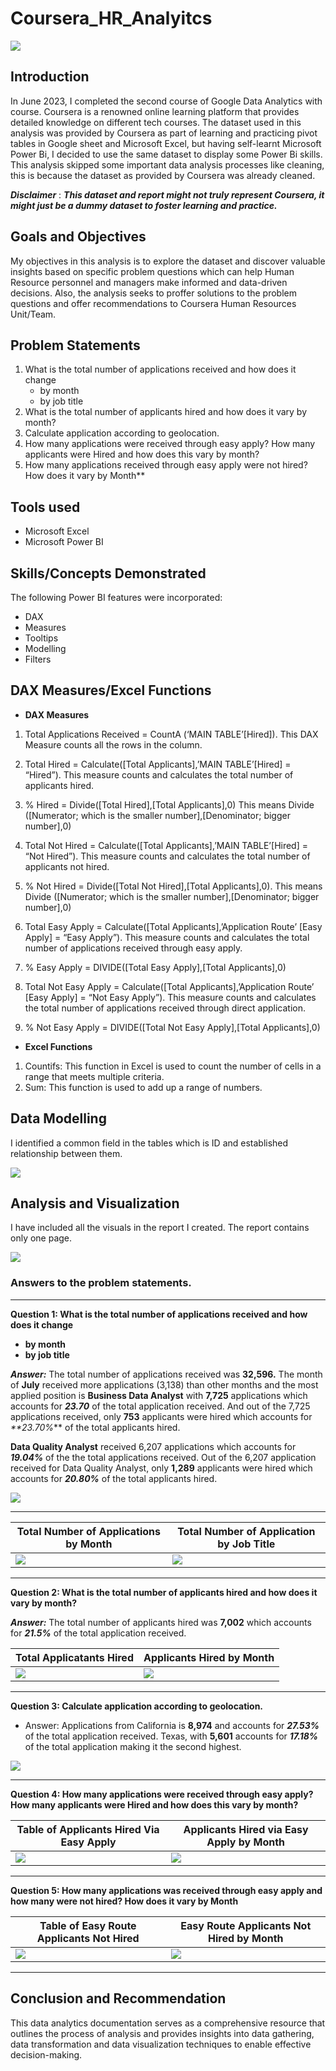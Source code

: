 # Coursera_HR_Analyitcs

![](download.png)

## Introduction 
In June 2023, I completed the second course of Google Data Analytics with course. Coursera is a renowned online learning platform that provides detailed knowledge on different tech courses.
The dataset used in this analysis was provided by Coursera as part of learning and practicing pivot tables in Google sheet and Microsoft Excel, but having self-learnt Microsoft Power Bi, I decided to use the same dataset to display some Power Bi skills.
This analysis skipped some important data analysis processes like cleaning, this is because the dataset as provided by Coursera was already cleaned.

**_Disclaimer_** : **_This dataset and report might not truly represent Coursera, it might just be a dummy dataset to foster learning and practice._**

## Goals and Objectives 
My objectives in this analysis is to explore the dataset and discover valuable insights based on specific problem questions which can help Human Resource personnel and managers make informed and data-driven decisions. 
Also, the analysis seeks to proffer solutions to the problem questions and offer recommendations to Coursera Human Resources Unit/Team.
## Problem Statements
1. What is the total number of applications received and how does it change
   - by month
   - by job title
2. What is the total number of applicants hired and how does it vary by month?
3. Calculate application according to geolocation.
4. How many applications were received through easy apply? How many applicants were Hired and how does this vary by month?
5. How many applications received through easy apply were not hired? How does it vary  by Month**
   
## Tools used
- Microsoft Excel
- Microsoft Power BI
  
## Skills/Concepts Demonstrated
The following Power BI features were incorporated:
- DAX
- Measures
- Tooltips
- Modelling
- Filters
  
## DAX Measures/Excel Functions
- **DAX Measures**
1.	Total Applications Received = CountA (‘MAIN TABLE’[Hired]). 
This DAX Measure counts all the rows in the column.

2.	Total Hired = Calculate([Total Applicants],’MAIN TABLE’[Hired] = “Hired”). 
This measure counts and calculates the total number of applicants hired.

3.	% Hired = Divide([Total Hired],[Total Applicants],0)
This means Divide ([Numerator; which is the smaller number],[Denominator; bigger number],0)

4.	Total Not Hired = Calculate([Total Applicants],’MAIN TABLE’[Hired] =  “Not Hired”). 
	This measure counts and calculates the total number of applicants not hired.

5.	% Not Hired = Divide([Total Not Hired],[Total Applicants],0). 
This means Divide ([Numerator; which is the smaller number],[Denominator; bigger number],0)

6. Total Easy Apply = Calculate([Total Applicants],’Application Route’ [Easy Apply] =  “Easy Apply”). 
This measure counts and calculates the total number of applications received through easy apply.

7.	% Easy Apply = DIVIDE([Total Easy Apply],[Total Applicants],0)
	
8.	Total Not Easy Apply = Calculate([Total Applicants],’Application Route’ [Easy Apply] =  “Not Easy Apply”). 
This measure counts and calculates the total number of applications received through direct application.

9.	% Not Easy Apply = DIVIDE([Total Not Easy Apply],[Total Applicants],0)

- **Excel Functions**
1.	Countifs: This function in Excel is used to count the number of cells in a range that meets multiple criteria.
2.	Sum: This function is used to add up a range of numbers.
   
## Data Modelling
I identified a common field in the tables which is ID and established relationship between them.

![](Data_Modelling.png)

## Analysis and Visualization
I have included all the visuals in the report I created. The report contains only one page.


![](New_Dashboard.png)

### Answers to the problem statements.
***
**Question 1: What is the total number of applications received and how does it change**
   - **by month**
   - **by job title**
     
***Answer:*** The total number of applications received was **32,596.**
The month of **July** received more applications (3,138) than other months and the most applied position is **Business Data Analyst** with **7,725** applications which accounts for _**23.70**_ of the total application received. And out of the 7,725 applications received, only **753** applicants were hired which accounts for _**23.70%_** of the total applicants hired.

  **Data Quality Analyst** received 6,207 applications which accounts for ***19.04%*** of the the total applications received. Out of the 6,207 application received for Data Quality Analyst, only **1,289** applicants were hired which accounts for ***20.80%*** of the total applicants hired. 

  ![](Total_Number_of_Application)
  ***

|Total Number of Applications by Month   |Total Number of Application by Job Title     |
|----------------------------------------|---------------------------------------------|
| ![](Total_Application_by_Month1.png)   | ![](Visual_of_application_by_job_title.png) |

***
**Question 2: What is the total number of applicants hired and how does it vary by month?**

***Answer:*** The total number of applicants hired was **7,002** which accounts for **_21.5%_** of the total application received.
  
|Total Applicatants Hired	         |Applicants Hired by Month 		  |
|----------------------------------------|----------------------------------------|
|![](Total_and_Percentage_Hired.png)     |   ![](Applicants_Hired_by_Month.png)   |
***
**Question 3: Calculate application according to geolocation.**
- Answer: Applications from California is **8,974** and accounts for **_27.53%_** of the total application received. Texas, with **5,601** accounts for **_17.18%_** of the total application making it the second highest.
  
![](Application_by_Location.png)

***
**Question 4: How many applications were received through easy apply? How many applicants were Hired and how does this vary by month?**


|Table of Applicants Hired Via Easy Apply     |Applicants Hired via Easy Apply by Month 	  |
|---------------------------------------------|---------------------------------------------------|
|![](Easy_Route_Hired.png) 		      |![](Easy_Route_Applicatants_Hired_by_Month.png)    |

***

**Question 5: How many applications was received through easy apply and how many were not hired? How does it vary  by Month**

|Table of Easy Route Applicants Not Hired     |Easy Route Applicants Not Hired by Month 	  |
|---------------------------------------------|---------------------------------------------------|
|![](Easy_Route_Not_Hired_by_Month.png)       | ![](Easy_Route_Applicants_Not_Hired_by_Month.png) |

***
## Conclusion and Recommendation

This data analytics documentation serves as a comprehensive resource that outlines the process of analysis and provides insights into data gathering, data transformation and data visualization techniques to enable effective decision-making. 






